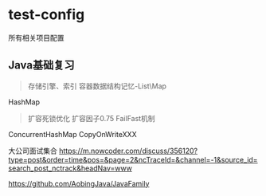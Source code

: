 # test-config
所有相关项目配置



Java基础复习
--------------------------------

> 存储引擎、索引
> 容器数据结构记忆-List\Map


HashMap
> 扩容死锁优化
> 扩容因子0.75
> FailFast机制

ConcurrentHashMap
CopyOnWriteXXX









大公司面试集合
https://m.nowcoder.com/discuss/356120?type=post&order=time&pos=&page=2&ncTraceId=&channel=-1&source_id=search_post_nctrack&headNav=www

https://github.com/AobingJava/JavaFamily
